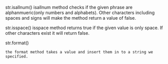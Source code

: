 str.isallnum()
    isallnum method checks if the given phrase are alphanmueric(only numbers and alphabets). Other characters including spaces and signs will make the method return a value of false.

str.isspace()
    isspace method returns true if the given value is only space. If other characters exist it will return false.

str.format()

    the format method takes a value and insert them in to a string we specified.